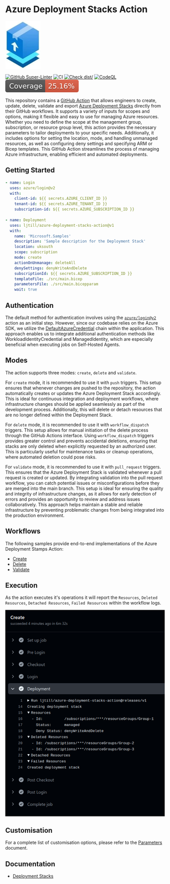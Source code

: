 # Azure Deployment Stacks Action

![Icon](./docs/static/stacks-medium.jpg)

[![GitHub Super-Linter](https://github.com/ljtill/azure-deployment-stacks-action/actions/workflows/linter.yml/badge.svg)](https://github.com/super-linter/super-linter)
![CI](https://github.com/ljtill/azure-deployment-stacks-action/actions/workflows/ci.yml/badge.svg)
[![Check dist/](https://github.com/ljtill/azure-deployment-stacks-action/actions/workflows/check-dist.yml/badge.svg)](https://github.com/ljtill/azure-deployment-stacks-action/actions/workflows/check-dist.yml)
[![CodeQL](https://github.com/ljtill/azure-deployment-stacks-action/actions/workflows/codeql-analysis.yml/badge.svg)](https://github.com/ljtill/azure-deployment-stacks-action/actions/workflows/codeql-analysis.yml)
[![Coverage](./badges/coverage.svg)](./badges/coverage.svg)

This repository contains a [GitHub Action](https://docs.github.com/actions) that
allows engineers to create, update, delete, validate and export
[Azure Deployment Stacks](https://learn.microsoft.com/azure/azure-resource-manager/bicep/deployment-stacks)
directly from their GitHub workflows. It supports a variety of inputs for scopes
and options, making it flexible and easy to use for managing Azure resources.
Whether you need to define the scope at the management group, subscription, or
resource group level, this action provides the necessary parameters to tailor
deployments to your specific needs. Additionally, it includes options for
setting the location, mode, and handling unmanaged resources, as well as
configuring deny settings and specifying ARM or Bicep templates. This GitHub
Action streamlines the process of managing Azure infrastructure, enabling
efficient and automated deployments.

## Getting Started

```yaml
- name: Login
  uses: azure/login@v2
  with:
    client-id: ${{ secrets.AZURE_CLIENT_ID }}
    tenant-id: ${{ secrets.AZURE_TENANT_ID }}
    subscription-id: ${{ secrets.AZURE_SUBSCRIPTION_ID }}

- name: Deployment
  uses: ljtill/azure-deployment-stacks-action@v1
  with:
    name: 'Microsoft.Samples'
    description: 'Sample description for the Deployment Stack'
    location: uksouth
    scope: subscription
    mode: create
    actionOnUnmanage: deleteAll
    denySettings: denyWriteAndDelete
    subscriptionId: ${{ secrets.AZURE_SUBSCRIPTION_ID }}
    templateFile: ./src/main.bicep
    parametersFile: ./src/main.bicepparam
    wait: true
```

## Authentication

The default method for authentication involves using the
[`azure/login@v2`](https://github.com/azure/login) action as an initial step.
However, since our codebase relies on the Azure SDK, we utilize the
[DefaultAzureCredential](https://learn.microsoft.com/azure/developer/javascript/sdk/authentication/overview)
chain within the application. This approach enables us to integrate additional
authentication methods like WorkloadIdentityCredential and ManagedIdentity,
which are especially beneficial when executing jobs on Self-Hosted Agents.

## Modes

The action supports three modes: `create`, `delete` and `validate`.

For `create` mode, it is recommended to use it with `push` triggers. This setup
ensures that whenever changes are pushed to the repository, the action
automatically creates or updates the Azure Deployment Stack accordingly. This is
ideal for continuous integration and deployment workflows, where infrastructure
changes should be applied seamlessly as part of the development process.
Additionally, this will delete or detach resources that are no longer defined
within the Deployment Stack.

For `delete` mode, it is recommended to use it with `workflow_dispatch`
triggers. This setup allows for manual initiation of the delete process through
the GitHub Actions interface. Using `workflow_dispatch` triggers provides
greater control and prevents accidental deletions, ensuring that stacks are only
deleted when explicitly requested by an authorized user. This is particularly
useful for maintenance tasks or cleanup operations, where automated deletion
could pose risks.

For `validate` mode, it is recommended to use it with `pull_request` triggers.
This ensures that the Azure Deployment Stack is validated whenever a pull
request is created or updated. By integrating validation into the pull request
workflow, you can catch potential issues or misconfigurations before they are
merged into the main branch. This setup is ideal for ensuring the quality and
integrity of infrastructure changes, as it allows for early detection of errors
and provides an opportunity to review and address issues collaboratively. This
approach helps maintain a stable and reliable infrastructure by preventing
problematic changes from being integrated into the production environment.

## Workflows

The following samples provide end-to-end implementations of the Azure Deployment
Stamps Action:

- [Create](./docs/WORKFLOWS.md#create)
- [Delete](./docs/WORKFLOWS.md#delete)
- [Validate](./docs/WORKFLOWS.md#validate)

## Execution

As the action executes it's operations it will report the `Resources`,
`Deleted Resources`, `Detached Resources`, `Failed Resources` within the
workflow logs.

![Logs](./docs/static/actions.png)

## Customisation

For a complete list of customisation options, please refer to the
[Parameters](./docs/PARAMETERS.md) document.

## Documentation

- [Deployment Stacks](https://learn.microsoft.com/azure/azure-resource-manager/bicep/deployment-stacks)
